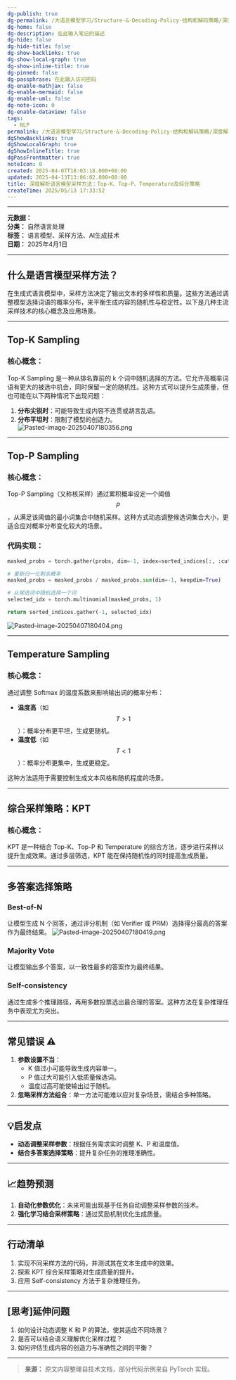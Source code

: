 ```yaml
---
dg-publish: true
dg-permalink: /大语言模型学习/Structure-&-Decoding-Policy-结构和解码策略/深度解析语言模型采样方法：Top-K、Top-P、Temperature及综合策略
dg-home: false
dg-description: 在此输入笔记的描述
dg-hide: false
dg-hide-title: false
dg-show-backlinks: true
dg-show-local-graph: true
dg-show-inline-title: true
dg-pinned: false
dg-passphrase: 在此输入访问密码
dg-enable-mathjax: false
dg-enable-mermaid: false
dg-enable-uml: false
dg-note-icon: 0
dg-enable-dataview: false
tags:
  - NLP
permalink: /大语言模型学习/Structure-&-Decoding-Policy-结构和解码策略/深度解析语言模型采样方法：Top-K、Top-P、Temperature及综合策略/
dgShowBacklinks: true
dgShowLocalGraph: true
dgShowInlineTitle: true
dgPassFrontmatter: true
noteIcon: 0
created: 2025-04-07T18:03:18.000+08:00
updated: 2025-04-13T13:06:02.000+08:00
title: 深度解析语言模型采样方法：Top-K、Top-P、Temperature及综合策略
createTime: 2025/05/13 17:33:52
---
```




---
**元数据：**  
**分类：** 自然语言处理  
**标签：** 语言模型、采样方法、AI生成技术  
**日期：** 2025年4月1日    

---



## 什么是语言模型采样方法？
在生成式语言模型中，采样方法决定了输出文本的多样性和质量。这些方法通过调整模型选择词语的概率分布，来平衡生成内容的随机性与稳定性。以下是几种主流采样技术的核心概念及应用场景。

---



## Top-K Sampling

### 核心概念：
Top-K Sampling 是一种从排名靠前的 k 个词中随机选择的方法。它允许高概率词语有更大的被选中机会，同时保留一定的随机性。这种方式可以提升生成质量，但也可能在以下两种情况下出现问题：
1. **分布尖锐时**：可能导致生成内容不连贯或胡言乱语。
2. **分布平坦时**：限制了模型的创造力。
![Pasted-image-20250407180356.png](../../.vuepress/public/img/user/%E9%99%84%E4%BB%B6/Pasted%20image%2020250407180356.png)
---



## Top-P Sampling

### 核心概念：
Top-P Sampling（又称核采样）通过累积概率设定一个阈值 $$P$$，从满足该阈值的最小词集合中随机采样。这种方式动态调整候选词集合大小，更适合应对概率分布变化较大的场景。


### 代码实现：
```python
masked_probs = torch.gather(probs, dim=-1, index=sorted_indices[:, :cutoff_idx + 1])

# 重新归一化剩余概率
masked_probs = masked_probs / masked_probs.sum(dim=-1, keepdim=True)

# 从候选词中随机选择一个词
selected_idx = torch.multinomial(masked_probs, 1)

return sorted_indices.gather(-1, selected_idx)
```

![Pasted-image-20250407180404.png](../../.vuepress/public/img/user/%E9%99%84%E4%BB%B6/Pasted%20image%2020250407180404.png)

---



## Temperature Sampling

### 核心概念：
通过调整 Softmax 的温度系数来影响输出词的概率分布：
- **温度高**（如 $$T > 1$$）：概率分布更平坦，生成更随机。
- **温度低**（如 $$T < 1$$）：概率分布更集中，生成更稳定。

这种方法适用于需要控制生成文本风格和随机程度的场景。

---



## 综合采样策略：KPT

### 核心概念：
KPT 是一种结合 Top-K、Top-P 和 Temperature 的综合方法，逐步进行采样以提升生成效果。通过多层筛选，KPT 能在保持随机性的同时提高生成质量。

---



## 多答案选择策略

### Best-of-N
让模型生成 N 个回答，通过评分机制（如 Verifier 或 PRM）选择得分最高的答案作为最终结果。
![Pasted-image-20250407180419.png](../../.vuepress/public/img/user/%E9%99%84%E4%BB%B6/Pasted%20image%2020250407180419.png)


### Majority Vote
让模型输出多个答案，以一致性最多的答案作为最终结果。


### Self-consistency
通过生成多个推理路径，再用多数投票选出最合理的答案。这种方法在复杂推理任务中表现尤为突出。

---



## 常见错误 ⚠️
1. **参数设置不当**：
   - K 值过小可能导致生成内容单一。
   - P 值过大可能引入低质量候选词。
   - 温度过高可能使输出过于随机。
2. **忽略采样方法组合**：单一方法可能难以应对复杂场景，需结合多种策略。

---



## 💡启发点
- **动态调整采样参数**：根据任务需求实时调整 K、P 和温度值。
- **结合多答案选择策略**：提升复杂任务的推理准确性。

---



## 📈趋势预测
1. **自动化参数优化**：未来可能出现基于任务自动调整采样参数的技术。
2. **强化学习结合采样策略**：通过奖励机制优化生成质量。

---



## 行动清单
1. 实现不同采样方法的代码，并测试其在文本生成中的效果。
2. 探索 KPT 综合采样策略对生成质量的提升。
3. 应用 Self-consistency 方法于复杂推理任务。

---



## [思考]延伸问题
1. 如何设计动态调整 K 和 P 的算法，使其适应不同场景？
2. 是否可以结合语义理解优化采样过程？
3. 如何评估生成内容的创造力与准确性之间的平衡？

---

> **来源：** 原文内容整理自技术文档，部分代码示例来自 PyTorch 实现。
